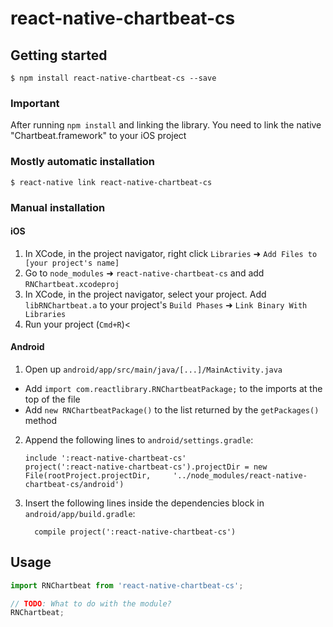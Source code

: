 
# react-native-chartbeat-cs

## Getting started

`$ npm install react-native-chartbeat-cs --save`

### Important

After running `npm install` and linking the library. You need to link the native "Chartbeat.framework" to your iOS project

### Mostly automatic installation

`$ react-native link react-native-chartbeat-cs`

### Manual installation


#### iOS

1. In XCode, in the project navigator, right click `Libraries` ➜ `Add Files to [your project's name]`
2. Go to `node_modules` ➜ `react-native-chartbeat-cs` and add `RNChartbeat.xcodeproj`
3. In XCode, in the project navigator, select your project. Add `libRNChartbeat.a` to your project's `Build Phases` ➜ `Link Binary With Libraries`
4. Run your project (`Cmd+R`)<

#### Android

1. Open up `android/app/src/main/java/[...]/MainActivity.java`
  - Add `import com.reactlibrary.RNChartbeatPackage;` to the imports at the top of the file
  - Add `new RNChartbeatPackage()` to the list returned by the `getPackages()` method
2. Append the following lines to `android/settings.gradle`:
  	```
  	include ':react-native-chartbeat-cs'
  	project(':react-native-chartbeat-cs').projectDir = new File(rootProject.projectDir, 	'../node_modules/react-native-chartbeat-cs/android')
  	```
3. Insert the following lines inside the dependencies block in `android/app/build.gradle`:
  	```
      compile project(':react-native-chartbeat-cs')
  	```

## Usage
```javascript
import RNChartbeat from 'react-native-chartbeat-cs';

// TODO: What to do with the module?
RNChartbeat;
```
  
